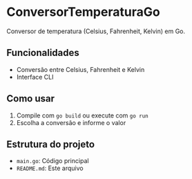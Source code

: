 # ConversorTemperaturaGo

Conversor de temperatura (Celsius, Fahrenheit, Kelvin) em Go.

## Funcionalidades
- Conversão entre Celsius, Fahrenheit e Kelvin
- Interface CLI

## Como usar
1. Compile com `go build` ou execute com `go run`
2. Escolha a conversão e informe o valor

## Estrutura do projeto
- `main.go`: Código principal
- `README.md`: Este arquivo 
